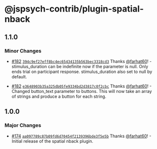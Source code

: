 # @jspsych-contrib/plugin-spatial-nback

## 1.1.0

### Minor Changes

- [#182](https://github.com/jspsych/jspsych-contrib/pull/182) [`394c9ef27eff8bc4ec65434135b563bec3318cd3`](https://github.com/jspsych/jspsych-contrib/commit/394c9ef27eff8bc4ec65434135b563bec3318cd3) Thanks [@farhat60](https://github.com/farhat60)! - stimulus_duration can be indefinite now if the parameter is null. Only ends trial on participant response. stimulus_duration also set to null by default.

- [#182](https://github.com/jspsych/jspsych-contrib/pull/182) [`e3648903b35a325db05fe9334bd2d3817c0f2cbc`](https://github.com/jspsych/jspsych-contrib/commit/e3648903b35a325db05fe9334bd2d3817c0f2cbc) Thanks [@farhat60](https://github.com/farhat60)! - Changed button_text parameter to buttons. This will now take an array of strings and produce a button for each string.

## 1.0.0

### Major Changes

- [#174](https://github.com/jspsych/jspsych-contrib/pull/174) [`aa097789c87b09fd6d70454f2139396bde3f5e5b`](https://github.com/jspsych/jspsych-contrib/commit/aa097789c87b09fd6d70454f2139396bde3f5e5b) Thanks [@farhat60](https://github.com/farhat60)! - Initial release of the spatial nback plugin.
